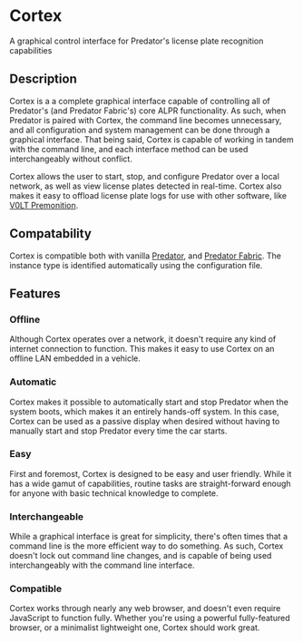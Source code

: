 # Cortex

A graphical control interface for Predator's license plate recognition capabilities


## Description

Cortex is a a complete graphical interface capable of controlling all of Predator's (and Predator Fabric's) core ALPR functionality. As such, when Predator is paired with Cortex, the command line becomes unnecessary, and all configuration and system management can be done through a graphical interface. That being said, Cortex is capable of working in tandem with the command line, and each interface method can be used interchangeably without conflict.

Cortex allows the user to start, stop, and configure Predator over a local network, as well as view license plates detected in real-time. Cortex also makes it easy to offload license plate logs for use with other software, like [V0LT Premonition](https://v0lttech.com/premonition.php).

## Compatability

Cortex is compatible both with vanilla [Predator](https://v0lttech.com/predator.php), and [Predator Fabric](https://v0lttech.com/predatorfabric.php). The instance type is identified automatically using the configuration file.


## Features

### Offline

Although Cortex operates over a network, it doesn't require any kind of internet connection to function. This makes it easy to use Cortex on an offline LAN embedded in a vehicle.

### Automatic

Cortex makes it possible to automatically start and stop Predator when the system boots, which makes it an entirely hands-off system. In this case, Cortex can be used as a passive display when desired without having to manually start and stop Predator every time the car starts.

### Easy

First and foremost, Cortex is designed to be easy and user friendly. While it has a wide gamut of capabilities, routine tasks are straight-forward enough for anyone with basic technical knowledge to complete.

### Interchangeable

While a graphical interface is great for simplicity, there's often times that a command line is the more efficient way to do something. As such, Cortex doesn't lock out command line changes, and is capable of being used interchangeably with the command line interface.

### Compatible

Cortex works through nearly any web browser, and doesn't even require JavaScript to function fully. Whether you're using a powerful fully-featured browser, or a minimalist lightweight one, Cortex should work great.
